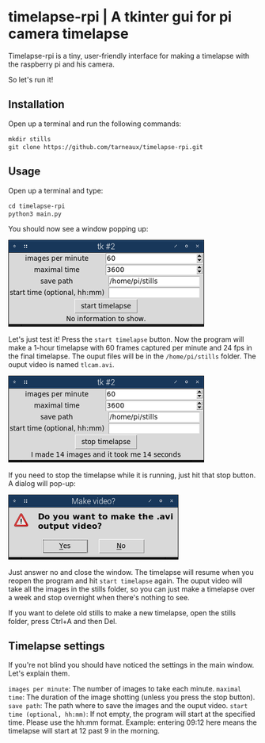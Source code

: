 # timelapse-rpi | A tkinter gui for pi camera timelapse

Timelapse-rpi is a tiny, user-friendly interface for making a timelapse with the raspberry pi and his camera.

So let's run it!
## Installation
Open up a terminal and run the following commands:
```
mkdir stills
git clone https://github.com/tarneaux/timelapse-rpi.git
```
## Usage
Open up a terminal and type:
```
cd timelapse-rpi
python3 main.py
```
You should now see a window popping up:

![](images/mainWindowScreen.png)

Let's just test it! Press the `start timelapse` button. Now the program will make a 1-hour timelapse with 60 frames captured per minute and 24 fps in the final timelapse. The ouput files will be in the `/home/pi/stills` folder. The ouput video is named `tlcam.avi`.

![](images/whileCapturing.png)

If you need to stop the timelapse while it is running, just hit that stop button. A dialog will pop-up:

![](images/makeVideoDialog.png)

Just answer no and close the window. The timelapse will resume when you reopen the program and hit `start timelapse` again. The ouput video will take all the images in the stills folder, so you can just make a timelapse over a week and stop overnight when there's nothing to see.

If you want to delete old stills to make a new timelapse, open the stills folder, press Ctrl+A and then Del.

## Timelapse settings

If you're not blind you should have noticed the settings in the main window. Let's explain them.

`images per minute`: The number of images to take each minute.
`maximal time`: The duration of the image shotting (unless you press the stop button).
`save path`: The path where to save the images and the ouput video.
`start time (optional, hh:mm)`:  If not empty, the program will start at the specified time. Please use the hh:mm format. Example: entering 09:12 here means the timelapse will start at 12 past 9 in the morning.
